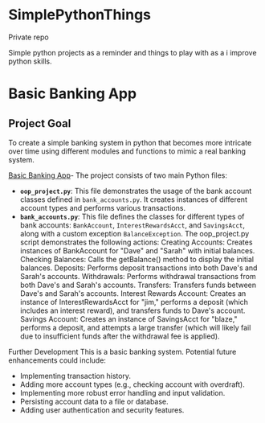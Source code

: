 # SimplePythonThings

Private repo 

Simple python projects as a reminder and things to play with as a i improve python skills. 

# Basic Banking App 

## Project Goal
To create a simple banking system in python that becomes more intricate over time using different modules and functions to mimic a real banking system.

[Basic Banking App](https://github.com/OklenCodes/SimplePythonThings/tree/main/SimpleBanking)- 
The project consists of two main Python files:
* **`oop_project.py`**: This file demonstrates the usage of the bank account classes defined in `bank_accounts.py`. It creates instances of different account types and performs various transactions.
* **`bank_accounts.py`**: This file defines the classes for different types of bank accounts: `BankAccount`, `InterestRewardsAcct`, and `SavingsAcct`, along with a custom exception `BalanceException`.
The oop_project.py script demonstrates the following actions:
Creating Accounts: Creates instances of BankAccount for "Dave" and "Sarah" with initial balances.
Checking Balances: Calls the getBalance() method to display the initial balances.
Deposits: Performs deposit transactions into both Dave's and Sarah's accounts.
Withdrawals: Performs withdrawal transactions from both Dave's and Sarah's accounts.
Transfers: Transfers funds between Dave's and Sarah's accounts.
Interest Rewards Account: Creates an instance of InterestRewardsAcct for "jim," performs a deposit (which includes an interest reward), and transfers funds to Dave's account.
Savings Account: Creates an instance of SavingsAcct for "blaze," performs a deposit, and attempts a large transfer (which will likely fail due to insufficient funds after the withdrawal fee is applied).

Further Development
This is a basic banking system. Potential future enhancements could include:

* Implementing transaction history.
* Adding more account types (e.g., checking account with overdraft).
* Implementing more robust error handling and input validation.
* Persisting account data to a file or database.
* Adding user authentication and security features.
